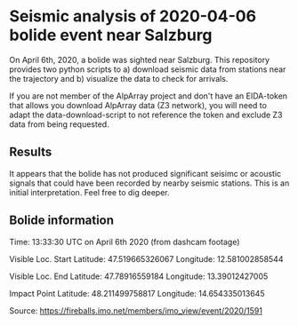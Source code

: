 # Seismic analysis of 2020-04-06 bolide event near Salzburg

On April 6th, 2020, a bolide was sighted near Salzburg. This repository provides two python scripts to a) download seismic data from stations near the trajectory and b) visualize the data to check for arrivals.

If you are not member of the AlpArray project and don't have an EIDA-token that allows you download AlpArray data (Z3 network), you will need to adapt the data-download-script to not reference the token and exclude Z3 data from being requested.

## Results

It appears that the bolide has not produced significant seisimc or acoustic signals that could have been recorded by nearby seismic stations. This is an initial interpretation. Feel free to dig deeper.

## Bolide information

Time: 13:33:30 UTC on April 6th 2020 (from dashcam footage)

Visible Loc. Start
Latitude: 47.519665326067
Longitude: 12.581002858544

Visible Loc. End
Latitude: 47.78916559184
Longitude: 13.39012427005

Impact Point
Latitude: 48.211499758817
Longitude: 14.654335013645

Source: https://fireballs.imo.net/members/imo_view/event/2020/1591